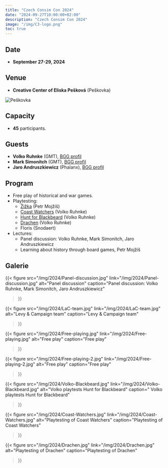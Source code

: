 ```yaml
---
title: "Czech Consim Con 2024"
date: "2024-09-27T10:00:00+02:00"
description: "Czech Consim Con 2024"
image: "/img/C3-logo.png"
toc: true
---
```


## Date

* **September 27-29, 2024**

## Venue

* **Creative Center of Eliska Pešková** (Peškovka)

![Peškovka](/img/Peskovka.jpg)

## Capacity

* **45** participants.

## Guests

* **Volko Ruhnke** (GMT), [BGG profil](//boardgamegeek.com/boardgamedesigner/772/volko-ruhnke)
* **Mark Simonitch** (GMT), [BGG profil](//boardgamegeek.com/boardgamedesigner/140/mark-simonitch)
* **Jaro Andruszkiewicz** (Phalanx), [BGG profil](//boardgamegeek.com/boardgamedesigner/40429/jaro-andruszkiewicz)

## Program

* Free play of historical and war games.
* Playtesting:
  * [Žižka](//boardgamegeek.com/boardgame/399887/zizka-reformation-and-crusade-in-hussite-bohemia-1) (Petr Mojžíš)
  * [Coast Watchers](//boardgamegeek.com/boardgame/416777/coast-watchers-allied-field-intelligence-in-the-so) (Volko Ruhnke)
  * [Hunt for Blackbeard](//boardgamegeek.com/boardgame/263479/hunt-for-blackbeard) (Volko Ruhnke)
  * [Drachen](//www.gmtgames.com/p-1162-drachen.aspx) (Volko Ruhnke)
  * Floris (Snodaert)
* Lectures:
  * Panel discussion: Volko Ruhnke, Mark Simonitch, Jaro Andruszkiewicz
  * Learning about history through board games, Petr Mojžíš

## Galerie

{{< figure src="/img/2024/Panel-discussion.jpg"
           link="/img/2024/Panel-discussion.jpg"
           alt="Panel discussion"
           caption="Panel discussion: Volko Ruhnke, Mark Simonitch, Jaro Andruszkiewicz"
>}}

{{< figure src="/img/2024/LaC-team.jpg"
           link="/img/2024/LaC-team.jpg"
           alt="Levy & Campaign team"
           caption="Levy & Campaign team"
>}}

{{< figure src="/img/2024/Free-playing.jpg"
           link="/img/2024/Free-playing.jpg"
           alt="Free play"
           caption="Free play"
>}}

{{< figure src="/img/2024/Free-playing-2.jpg"
           link="/img/2024/Free-playing-2.jpg"
           alt="Free play"
           caption="Free play"
>}}

{{< figure src="/img/2024/Volko-Blackbeard.jpg"
           link="/img/2024/Volko-Blackbeard.jpg"
           alt="Volko playtests Hunt for Blackbeard"
           caption=" Volko playtests Hunt for Blackbeard"
>}}

{{< figure src="/img/2024/Coast-Watchers.jpg"
           link="/img/2024/Coast-Watchers.jpg"
           alt="Playtesting of Coast Watchers"
           caption="Playtesting of Coast Watchers"
>}}

{{< figure src="/img/2024/Drachen.jpg"
           link="/img/2024/Drachen.jpg"
           alt="Playtesting of Drachen"
           caption="Playtesting of Drachen"
>}}
